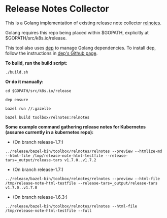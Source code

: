 # Release Notes Collector

This is a Golang implementation of existing release note collector
[relnotes](https://github.com/kubernetes/release/blob/master/relnotes).

Golang requires this repo being placed within $GOPATH, explicitly at
$GOPATH/src/k8s.io/release.

This tool also uses [dep](https://github.com/golang/dep) to manage Golang
dependencies. To install dep, follow the instructions in [dep's Github
page](https://github.com/golang/dep).

**To bulid, run the build script:**

`./build.sh`

**Or do it manually:**

`cd $GOPATH/src/k8s.io/release`

`dep ensure`

`bazel run //:gazelle`

`bazel build toolbox/relnotes:relnotes`

**Some example command gathering release notes for Kubernetes (assume currently in
a kubernetes repo):**

* (On branch release-1.7:)

`../release/bazel-bin/toolbox/relnotes/relnotes --preview --htmlize-md
--html-file /tmp/release-note-html-testfile
--release-tars=_output/release-tars v1.7.0..v1.7.2`

* (On branch release-1.7:)

`../release/bazel-bin/toolbox/relnotes/relnotes --preview --html-file
/tmp/release-note-html-testfile --release-tars=_output/release-tars
v1.7.0..v1.7.0`

* (On branch release-1.6.3:)

`../release/bazel-bin/toolbox/relnotes/relnotes --html-file
/tmp/release-note-html-testfile --full`
